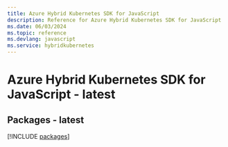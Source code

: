 ```yaml
---
title: Azure Hybrid Kubernetes SDK for JavaScript
description: Reference for Azure Hybrid Kubernetes SDK for JavaScript
ms.date: 06/03/2024
ms.topic: reference
ms.devlang: javascript
ms.service: hybridkubernetes
---
```

# Azure Hybrid Kubernetes SDK for JavaScript - latest
## Packages - latest
[!INCLUDE [packages](hybrid-kubernetes-index.md)]
